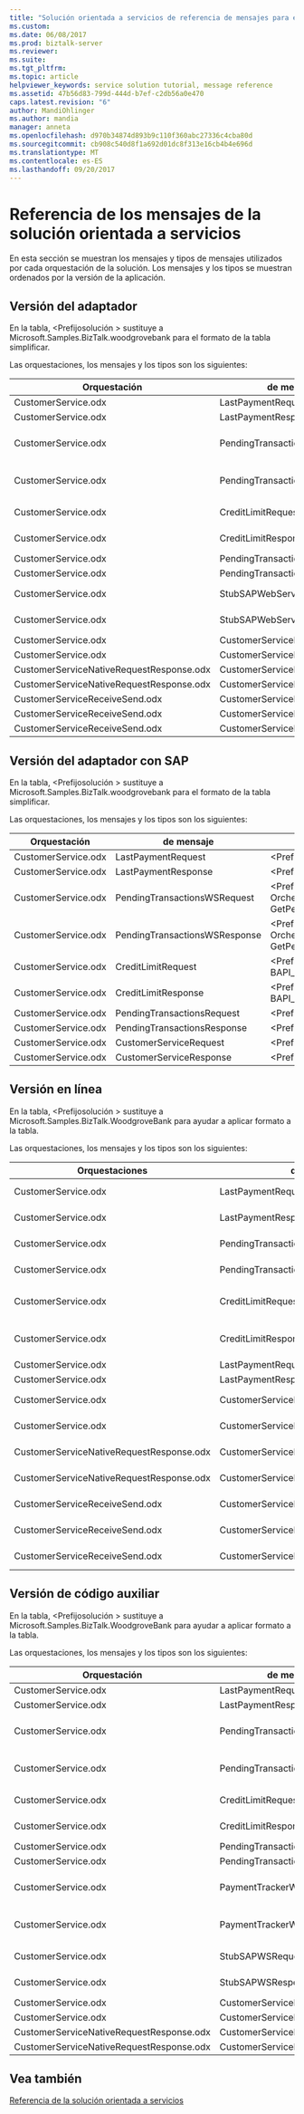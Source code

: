 ```yaml
---
title: "Solución orientada a servicios de referencia de mensajes para el servicio | Documentos de Microsoft"
ms.custom: 
ms.date: 06/08/2017
ms.prod: biztalk-server
ms.reviewer: 
ms.suite: 
ms.tgt_pltfrm: 
ms.topic: article
helpviewer_keywords: service solution tutorial, message reference
ms.assetid: 47b56d83-799d-444d-b7ef-c2db56a0e470
caps.latest.revision: "6"
author: MandiOhlinger
ms.author: mandia
manager: anneta
ms.openlocfilehash: d970b34874d893b9c110f360abc27336c4cba80d
ms.sourcegitcommit: cb908c540d8f1a692d01dc8f313e16cb4b4e696d
ms.translationtype: MT
ms.contentlocale: es-ES
ms.lasthandoff: 09/20/2017
---
```

# <a name="message-reference-for-the-service-oriented-solution"></a>Referencia de los mensajes de la solución orientada a servicios
En esta sección se muestran los mensajes y tipos de mensajes utilizados por cada orquestación de la solución. Los mensajes y los tipos se muestran ordenados por la versión de la aplicación.  
  
## <a name="adapter-version"></a>Versión del adaptador  
 En la tabla, \<Prefijosolución > sustituye a Microsoft.Samples.BizTalk.woodgrovebank para el formato de la tabla simplificar.  
  
 Las orquestaciones, los mensajes y los tipos son los siguientes:  
  
|Orquestación|de mensaje|Tipo de mensaje|  
|-------------------|-------------|------------------|  
|CustomerService.odx|LastPaymentRequest|\<Prefijosolución >. Schemas.LastPaymentRequest|  
|CustomerService.odx|LastPaymentResponse|\<Prefijosolución >. Schemas.LastPaymentResponse|  
|CustomerService.odx|PendingTransactionsWSRequest|\<Prefijosolución >. Orchestrations.Adapter.PendTransWS.PendingTransactionsWebService_. GetPendingTransactions_request|  
|CustomerService.odx|PendingTransactionsWSResponse|\<Prefijosolución >. Orchestrations.Adapter.PendTransWS.PendingTransactionsWebService_. GetPendingTransactions_response|  
|CustomerService.odx|CreditLimitRequest|\<Prefijosolución >. Schemas.BAPI_BANKACCT_GET_DETAIL. BAPI_BANKACCT_GET_DETAIL_Request|  
|CustomerService.odx|CreditLimitResponse|\<Prefijosolución >. Schemas.BAPI_BANKACCT_GET_DETAIL. BAPI_BANKACCT_GET_DETAIL_Response|  
|CustomerService.odx|PendingTransactionsRequest|\<Prefijosolución >. Schemas.PendingTransactionsRequest|  
|CustomerService.odx|PendingTransactionsResponse|\<Prefijosolución >. Schemas.PendingTransactionsResponse|  
|CustomerService.odx|StubSAPWebServiceRequest|\<Prefijosolución >. Orchestrations.Adapter.StubSAPWS.StubSAPWS_. GetAccountDetails_request|  
|CustomerService.odx|StubSAPWebServiceResponse|\<Prefijosolución >. Orchestrations.Adapter.StubSAPWS.StubSAPWS_. GetAccountDetails_response|  
|CustomerService.odx|CustomerServiceRequest|\<Prefijosolución >. Schemas.CustomerServiceRequest|  
|CustomerService.odx|CustomerServiceResponse|\<Prefijosolución >. Schemas.CustomerServiceResponse|  
|CustomerServiceNativeRequestResponse.odx|CustomerServiceRequest|\<Prefijosolución >. Schemas.CustomerServiceRequest|  
|CustomerServiceNativeRequestResponse.odx|CustomerServiceResponse|\<Prefijosolución >. Schemas.CustomerServiceResponse|  
|CustomerServiceReceiveSend.odx|CustomerServiceResponse2|\<Prefijosolución >. Schemas.CustomerServiceResponse|  
|CustomerServiceReceiveSend.odx|CustomerServiceResponse|\<Prefijosolución >. Schemas.CustomerServiceResponse|  
|CustomerServiceReceiveSend.odx|CustomerServiceRequest|\<Prefijosolución >. Schemas.CustomerServiceRequest|  
  
## <a name="adapter-with-sap-version"></a>Versión del adaptador con SAP  
 En la tabla, \<Prefijosolución > sustituye a Microsoft.Samples.BizTalk.woodgrovebank para el formato de la tabla simplificar.  
  
 Las orquestaciones, los mensajes y los tipos son los siguientes:  
  
|Orquestación|de mensaje|Tipo de mensaje|  
|-------------------|-------------|------------------|  
|CustomerService.odx|LastPaymentRequest|\<Prefijosolución >. Schemas.LastPaymentRequest|  
|CustomerService.odx|LastPaymentResponse|\<Prefijosolución >. Schemas.LastPaymentResponse|  
|CustomerService.odx|PendingTransactionsWSRequest|\<Prefijosolución >. Orchestrations.Adapter.PendTransWS.PendingTransactionsWebService_. GetPendingTransactions_request|  
|CustomerService.odx|PendingTransactionsWSResponse|\<Prefijosolución >. Orchestrations.Adapter.PendTransWS.PendingTransactionsWebService_. GetPendingTransactions_response|  
|CustomerService.odx|CreditLimitRequest|\<Prefijosolución >. Schemas.BAPI_BANKACCT_GET_DETAIL. BAPI_BANKACCT_GET_DETAIL_Request|  
|CustomerService.odx|CreditLimitResponse|\<Prefijosolución >. Schemas.BAPI_BANKACCT_GET_DETAIL. BAPI_BANKACCT_GET_DETAIL_Response|  
|CustomerService.odx|PendingTransactionsRequest|\<Prefijosolución >. Schemas.PendingTransactionsRequest|  
|CustomerService.odx|PendingTransactionsResponse|\<Prefijosolución >. Schemas.PendingTransactionsResponse|  
|CustomerService.odx|CustomerServiceRequest|\<Prefijosolución >. Schemas.CustomerServiceRequest|  
|CustomerService.odx|CustomerServiceResponse|\<Prefijosolución >. Schemas.CustomerServiceResponse|  
  
## <a name="inline-version"></a>Versión en línea  
 En la tabla, \<Prefijosolución > sustituye a Microsoft.Samples.BizTalk.WoodgroveBank para ayudar a aplicar formato a la tabla.  
  
 Las orquestaciones, los mensajes y los tipos son los siguientes:  
  
|Orquestaciones|de mensaje|Tipo de mensaje|  
|--------------------|-------------|------------------|  
|CustomerService.odx|LastPaymentRequest|\<Prefijosolución >. Schemas.LastPaymentRequest|  
|CustomerService.odx|LastPaymentResponse|\<Prefijosolución >. Schemas.LastPaymentResponse|  
|CustomerService.odx|PendingTransactionsWSRequest|\<Prefijosolución >. Schemas.PendingTransactionsRequest|  
|CustomerService.odx|PendingTransactionsWSResponse|\<Prefijosolución >. Schemas.PendingTransactionsResponse|  
|CustomerService.odx|CreditLimitRequest|\<Prefijosolución >. Schemas.BAPI_BANKACCT_GET_DETAIL. BAPI_BANKACCT_GET_DETAIL_Request|  
|CustomerService.odx|CreditLimitResponse|\<Prefijosolución >. Schemas.BAPI_BANKACCT_GET_DETAIL. BAPI_BANKACCT_GET_DETAIL_Response|  
|CustomerService.odx|LastPaymentRequestAfterSendPipeline|System.Xml.XmlDocument|  
|CustomerService.odx|LastPaymentResponseBeforeReceivePipeline|System.Xml.XmlDocument|  
|CustomerService.odx|CustomerServiceRequest|\<Prefijosolución >. Schemas.CustomerServiceRequest|  
|CustomerService.odx|CustomerServiceResponse|\<Prefijosolución >. Schemas.CustomerServiceResponse|  
|CustomerServiceNativeRequestResponse.odx|CustomerServiceRequest|\<Prefijosolución >. Schemas.CustomerServiceRequest|  
|CustomerServiceNativeRequestResponse.odx|CustomerServiceResponse|\<Prefijosolución >. Schemas.CustomerServiceResponse|  
|CustomerServiceReceiveSend.odx|CustomerServiceResponse2|\<Prefijosolución >. Schemas.CustomerServiceResponse|  
|CustomerServiceReceiveSend.odx|CustomerServiceResponse|\<Prefijosolución >. Schemas.CustomerServiceResponse|  
|CustomerServiceReceiveSend.odx|CustomerServiceRequest|\<Prefijosolución >. Schemas.CustomerServiceRequest|  
  
## <a name="stub-version"></a>Versión de código auxiliar  
 En la tabla, \<Prefijosolución > sustituye a Microsoft.Samples.BizTalk.WoodgroveBank para ayudar a aplicar formato a la tabla.  
  
 Las orquestaciones, los mensajes y los tipos son los siguientes:  
  
|Orquestación|de mensaje|Tipo de mensaje|  
|-------------------|-------------|------------------|  
|CustomerService.odx|LastPaymentRequest|\<Prefijosolución >. Schemas.LastPaymentRequest|  
|CustomerService.odx|LastPaymentResponse|\<Prefijosolución >. Schemas.LastPaymentResponse|  
|CustomerService.odx|PendingTransactionsWSRequest|\<Prefijosolución >. Orchestrations.Stubbed.StubPendTransWS.StubPendingTransactionsWebService_. GetPendingTransactions_request|  
|CustomerService.odx|PendingTransactionsWSResponse|\<Prefijosolución >. Orchestrations.Stubbed.StubPendTransWS.StubPendingTransactionsWebService_. GetPendingTransactions_response|  
|CustomerService.odx|CreditLimitRequest|\<Prefijosolución >. Schemas.BAPI_BANKACCT_GET_DETAIL. BAPI_BANKACCT_GET_DETAIL_Request|  
|CustomerService.odx|CreditLimitResponse|\<Prefijosolución >. Schemas.BAPI_BANKACCT_GET_DETAIL. BAPI_BANKACCT_GET_DETAIL_Response|  
|CustomerService.odx|PendingTransactionsRequest|\<Prefijosolución >. Schemas.PendingTransactionsRequest|  
|CustomerService.odx|PendingTransactionsResponse|\<Prefijosolución >. Schemas.PendingTransactionsResponse|  
|CustomerService.odx|PaymentTrackerWSRequest|\<Prefijosolución >. Orchestrations.Stubbed.StubPmntTrckWS.StubPaymentTrackerWebService_. GetLastPayments_request|  
|CustomerService.odx|PaymentTrackerWSResponse|\<Prefijosolución >. Orchestrations.Stubbed.StubPmntTrckWS.StubPaymentTrackerWebService_. GetLastPayments_response|  
|CustomerService.odx|StubSAPWSRequest|\<Prefijosolución >. Orchestrations.Stubbed.StubSAPWS.StubSAPWS_. GetAccountDetails_request|  
|CustomerService.odx|StubSAPWSResponse|\<Prefijosolución >. Orchestrations.Stubbed.StubSAPWS.StubSAPWS_. GetAccountDetails_response|  
|CustomerService.odx|CustomerServiceRequest|\<Prefijosolución >. Schemas.CustomerServiceRequest|  
|CustomerService.odx|CustomerServiceResponse|\<Prefijosolución >. Schemas.CustomerServiceResponse|  
|CustomerServiceNativeRequestResponse.odx|CustomerServiceRequest|\<Prefijosolución >. Schemas.CustomerServiceRequest|  
|CustomerServiceNativeRequestResponse.odx|CustomerServiceResponse|\<Prefijosolución >. Schemas.CustomerServiceResponse|  
  
## <a name="see-also"></a>Vea también  
 [Referencia de la solución orientada a servicios](../core/service-oriented-solution-reference.md)